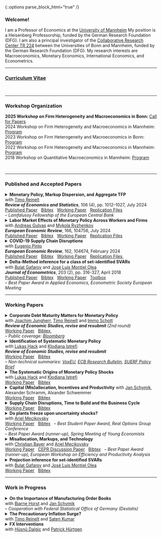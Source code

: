 {::options parse_block_html="true" /}


### Welcome!

I am a Professor of Economics at the <a href="https://www.vwl.uni-mannheim.de/en/" target="_blank">University of Mannheim</a> 
My position is a Heisenberg Professorship, funded by the German Research Foundation (DFG). 
I am also a principal investigator of the <a href="https://www.crctr224.de/" target="_blank">Collaborative Research Center TR 224</a> between the Universities of Bonn and Mannheim, funded by the German Research Foundation (DFG). 
My research interests are Macroeconomics, Monetary Economics, International Economics, and Econometrics. <br />

---

### <a href="https://matthias-meier-econ.github.io/files/CV_Matthias_Meier.pdf" target="_blank">Curriculum Vitae</a> 

<br />

----

### Workshop Organization

<b> 2025 Workshop on Firm Heterogeneity and Macroeconomics in Bonn: </b> <a href="https://matthias-meier-econ.github.io/files/2025_Call_For_Papers_Bonn.pdf" target="_blank">Call for Papers</a> <br /> 
2024 Workshop on Firm Heterogeneity and Macroeconomics in Mannheim: <a href="https://matthias-meier-econ.github.io/files/2024_Workshop_Program.pdf" target="_blank">Program</a> <br /> 
2023 Workshop on Firm Heterogeneity and Macroeconomics in Bonn: <a href="https://matthias-meier-econ.github.io/files/2023_Workshop_Program.pdf" target="_blank">Program</a>  <br /> 
2022 Workshop on Firm Heterogeneity and Macroeconomics in Mannheim: <a href="https://matthias-meier-econ.github.io/files/2022_Workshop_Program.pdf" target="_blank">Program</a>  <br />
2018 Workshop on Quantitative Macroeconomics in Mannheim: <font color="blue"> <a href="https://matthias-meier-econ.github.io/files/2018_Workshop_Program.pdf" target="_blank">Program</a>  </font> <br />

<br />



----

### Published and Accepted Papers

<!-- <br /> -->

<details>
<summary markdown="span"> <b> Monetary Policy, Markup Dispersion, and Aggregate TFP </b> 
<br />
with <a href="https://treinelt.github.io/" target="_blank">Timo Reinelt</a>  <br />
<b> <i> Review of Economics and Statistics</i></b>, 106 (4), pp. 1012–1027, July 2024 </summary>

| **Abstract**          |
|:---------------------------|
| Motivated by empirical evidence that monetary policy affects aggregate TFP, we study the role of markup dispersion for monetary transmission. Empirically, we show that the response of markup dispersion to monetary policy shocks can account for a significant fraction of the aggregate TFP response in the first two years after the shock. Analytically, we show that heterogeneous price rigidity can explain the response of markup dispersion if firms have a precautionary price setting motive, which is present in common New Keynesian environments. We provide empirical evidence on the relationship between markups and price rigidity in support of this explanation. Finally, we study the mechanism and its implications in a quantitative model. |

</details>
<a href="https://doi.org/10.1162/rest_a_01226" target="_blank">Published Paper</a> &nbsp;
<a href="https://matthias-meier-econ.github.io/files/MeierReinelt_MarkupDispersion_Bib.txt" target="_blank">Bibtex</a> &nbsp;
<a href="https://matthias-meier-econ.github.io/files/MeierReinelt_MarkupDispersion_WP.pdf" target="_blank">Working Paper</a> &nbsp;
<a href="https://matthias-meier-econ.github.io/files/MeierReinelt_MarkupDispersion_Replication.zip" target="_blank">Replication Files</a> &nbsp;
<!-- 
   <a href="https://matthias-meier-econ.github.io/files/MeierReinelt2020_ECB.pdf" target="_blank">ECB Working Paper </a> &nbsp;
   <a href="https://matthias-meier-econ.github.io/files/MeierReinelt_MarkupDispersion_CRC.pdf" target="_blank">CRC Discussion Paper</a> &nbsp;
   <a href="https://www.ecb.europa.eu/pub/economic-research/programmes/lamfalussy/html/index.en.html" target="_blank">Lamfalussy Fellowship</a> &nbsp;
-->
<br />
&ndash; <i> Lamfalussy Fellowship of the European Central Bank </i>

                
                  
<!-- <br /> -->


<details>
<summary markdown="span"><b>Labor Market Effects of Monetary Policy Across Workers and Firms</b> 
<br />
with <a href="https://sites.google.com/site/andreasgulyas" target="_blank">Andreas Gulyas</a> and <a href="https://sites.google.com/view/mykolaryzhenkov" target="_blank">Mykola Ryzhenkov</a> <br />
<b> <i>European Economic Review</i></b>, 166, 104756, July 2024  </summary>

| **Abstract**          |
|:---------------------------|
| This paper uses Austrian social security records to analyze the effects of ECB monetary policy on the labor market. Our focus is on the role of worker and firm wage-components, defined by an Abowd et al. (1999) wage regression. Our findings show that monetary tightening causes the largest employment losses for low-paid workers who are employed in high-paying firms before the tightening. Monetary tightening further causes a reallocation of workers to lower-paying firms. In particular low-paid workers who were originally employed by low-paying firms are prone to falling down the firm wage ladder. |

</details>
<a href="https://doi.org/10.1016/j.euroecorev.2024.104756" target="_blank">Published Paper</a> &nbsp; 
<a href="https://matthias-meier-econ.github.io/files/GulyasMeierRyzhenkov_LaborMP_Bib.txt" target="_blank">Bibtex</a> &nbsp;
<a href="https://matthias-meier-econ.github.io/files/GulyasMeierRyzhenkov_LaborMP_WP.pdf" target="_blank">Working Paper</a> &nbsp; 
<!-- 
   <a href="https://matthias-meier-econ.github.io/files/Labor_Market_Effects_of_MP_Shocks_CRC.pdf" target="_blank">CRC Discussion Paper</a> &nbsp; 
-->
<a href="https://matthias-meier-econ.github.io/files/GulyasMeierRyzhenkov_LaborMP_Replication.7z" target="_blank">Replication Files</a> &nbsp;
   


<!-- <br /> -->



<details>
<summary markdown="span"> <b> COVID-19 Supply Chain Disruptions </b> 
<br />
with <a href="https://www.federalreserve.gov/econres/eugenio-pinto.htm" target="_blank">Eugenio Pinto</a>  <br />
<b> <i>European Economic Review</i></b>, 162, 104674, February 2024 </summary>

| **Abstract**          |
|:---------------------------|
| In the early phase of the COVID-19 crisis, China imposed widespread lockdowns to contain the virus. We study the spillovers from the lockdowns to the US economy. We find that sectors with a high exposure to intermediate goods imports from China experienced significantly larger declines in production, employment, imports, and exports. In addition, relative input and output prices increased in these sectors. At the peak of the recession in April 2020, output was 16% lower in sectors with a one standard deviation higher China exposure. The estimated effects on output, input, and inflation are short-lived and dissipate by summer 2020. |

</details>
<a href="https://doi.org/10.1016/j.euroecorev.2024.104674" target="_blank">Published Paper</a> &nbsp; 
<a href="https://matthias-meier-econ.github.io/files/MeierPinto_Disruptions_Bib.txt" target="_blank">Bibtex</a> &nbsp;
<a href="https://matthias-meier-econ.github.io/files/MeierPinto_Disruptions_WP.pdf" target="_blank">Working Paper</a> &nbsp; 
<a href="https://matthias-meier-econ.github.io/files/MeierPinto_Disruptions_Replication.7z" target="_blank">Replication Files </a> &nbsp; 
<!-- 
   <a href="https://matthias-meier-econ.github.io/files/CovidEconomics48.pdf" target="_blank">CEPR Covid Economics</a> &nbsp; 
   <a href="https://matthias-meier-econ.github.io/files/MeierPinto_Disruptions_CRC.pdf" target="_blank">CRC Discussion Paper</a> &nbsp; 
-->


<!-- <br /> -->



<details>
<summary markdown="span"><b>Delta-Method inference for a class of set-identiﬁed SVARs </b> 
<br />
with <a href="https://gafarov.ucdavis.edu/index.html" target="_blank">Bulat Gafarov</a> and <a href="http://www.joseluismontielolea.com/" target="_blank">José Luis Montiel Olea</a> <br />
  <b> <i>Journal of Econometrics</i></b>, 203 (2), pp. 316-327, April 2018 </summary>

| **Abstract**          |
|:---------------------------|
| We study vector autoregressions that impose equality and/or inequality restrictions to set-identify the dynamic responses to a single structural shock. We make three contributions. First, we present an algorithm to compute the largest and smallest value that an impulse-response coefficient can attain over its identified set. Second, we provide conditions under which these largest and smallest values are directionally differentiable functions of the model’s reduced-form parameters. Third, we propose a delta-method approach to conduct inference about the structural impulse-response coefficients. We use our results to assess the effects of the announcement of the Quantitative Easing program in August 2010. |

</details>
<a href="https://doi.org/10.1016/j.jeconom.2017.12.004" target="_blank">Published Paper</a> &nbsp; 
<a href="https://matthias-meier-econ.github.io/files/GafarovMeierMontielOlea_DeltaMethod_Bib.txt" target="_blank">Bibtex</a> &nbsp; 
<a href="https://matthias-meier-econ.github.io/files/GafarovMeierMontielOlea_DeltaMethod_WP.pdf" target="_blank">Working Paper</a> &nbsp; 
<a href="https://matthias-meier-econ.github.io/files/GafarovMeierMontielOlea_DeltaMethod_Toolbox.zip" target="_blank">Toolbox</a> &nbsp; 
<br />
&ndash; <i> Best Paper Award in Applied Economics, Econometric Society European Meeting </i>



<br />

----


### Working Papers


<!-- <br /> -->


<details>
<summary markdown="span"><b>Corporate Debt Maturity Matters for Monetary Policy</b> 
<br />
with <a href="http://joachimjungherr.com/" target="_blank">Joachim Jungherr</a>, <a href="https://treinelt.github.io/" target="_blank">Timo Reinelt</a> and <a href="https://sites.google.com/site/immoschott/" target="_blank">Immo Schott</a>  <br />
<i> <b> Review of Economic Studies, revise and resubmit </b> (2nd round) </i>  </summary>

| **Abstract**          |
|:---------------------------|
| We provide novel empirical evidence that firms' investment is more responsive to monetary policy when a higher fraction of their debt matures. In a heterogeneous firm New Keynesian model with financial frictions and endogenous debt maturity, two channels explain this finding: (1.) Firms with more maturing debt have larger roll-over needs and are therefore more exposed to fluctuations in the real interest rate (roll-over risk). (2.) These firms also have higher default risk and therefore react more strongly to changes in the real burden of outstanding nominal debt (debt overhang). Unconventional monetary policy, which operates through long-term interest rates, has larger effects on debt maturity but smaller effects on output and inflation than conventional monetary policy. |

</details>
<a href="https://matthias-meier-econ.github.io/files/JungherrMeierReineltSchott_Maturity_WP.pdf" target="_blank">Working Paper</a> &nbsp; 
<a href="https://matthias-meier-econ.github.io/files/JungherrMeierReineltSchott_Maturity_Bib.txt" target="_blank">Bibtex </a> &nbsp; 
<!-- 
   <a href="https://matthias-meier-econ.github.io/files/Debt_Maturity_CRC.pdf" target="_blank">CRC Discussion Paper </a> &nbsp; 
-->
<br />
&ndash; <i> Public coverage: 
<a href="https://matthias-meier-econ.github.io/files/JungherrMeierReineltSchott_Maturity_Bloomberg.pdf" target="_blank">Bloomberg</a>
</i>


<!-- <br /> -->


<details>
<summary markdown="span"><b>Identification of Systematic Monetary Policy</b> 
<br />
with <a href="https://lukas-hack.github.io/index.html" target="_blank">Lukas Hack</a> and <a href="https://sites.google.com/site/istrefiklodiana/" target="_blank">Klodiana Istrefi</a> <br />
<b> <i>Review of Economic Studies, revise and resubmit </i> </b> </summary>

| **Abstract**          |
|:---------------------------|
| We propose a novel identification design to estimate the causal effects of systematic monetary policy on the propagation of macroeconomic shocks. The design combines (i) a time-varying measure of systematic monetary policy based on the historical composition of hawks and doves in the Federal Open Market Committee (FOMC) with (ii) an instrument that leverages the mechanical FOMC rotation of voting rights. We apply our design to study the effects of government spending shocks. We find fiscal multipliers between two and three when the FOMC is dovish and below zero when it is hawkish. Narrative evidence from historical FOMC records corroborates our findings. |

</details>
<a href="https://matthias-meier-econ.github.io/files/HackIstrefiMeier_Systematic_WP.pdf" target="_blank">Working Paper</a> &nbsp; 
<a href="https://matthias-meier-econ.github.io/files/HackIstrefiMeier_Systematic_Bib.txt" target="_blank">Bibtex</a> &nbsp;
<br />
&ndash; <i> Non-technical summaries: 
<a href="https://matthias-meier-econ.github.io/files/HackIstrefiMeier_Systematic_VoxEU.pdf" target="_blank">VoxEU</a>, 
<a href="https://matthias-meier-econ.github.io/files/HackIstrefiMeier_Systematic_ECBBulletin.pdf" target="_blank">ECB Research Bulletin</a>, 
<a href="https://matthias-meier-econ.github.io/files/HackIstrefiMeier_Systematic_SUERF.pdf" target="_blank">SUERF Policy Brief</a>
</i>

<!-- 
<a href="https://cepr.org/publications/dp17999" target="_blank">CEPR Discussion Paper</a> &nbsp; 
<a href="https://matthias-meier-econ.github.io/files/HIM_SysMP_CRC.pdf" target="_blank">CRC Discussion Paper</a> &nbsp; 
-->


<!-- <br /> -->


<details>
<summary markdown="span"><b>The Systematic Origins of Monetary Policy Shocks</b> 
<br />
with <a href="https://lukas-hack.github.io/index.html" target="_blank">Lukas Hack</a> and <a href="https://sites.google.com/site/istrefiklodiana/" target="_blank">Klodiana Istrefi</a> </summary>

| **Abstract**          |
|:---------------------------|
| Conventional strategies to identify monetary policy shocks rest on the implicit assumption that systematic monetary policy is constant over time. We formally show that these strategies do not isolate monetary policy shocks in an environment with time-varying systematic monetary policy. Instead, they are contaminated by systematic monetary policy and macroeconomic variables, leading to contamination bias in estimated impulse responses. Empirically, we show that Romer and Romer (2004) monetary policy shocks are indeed predictable by fluctuations in systematic monetary policy. Instead, we propose a new monetary policy shock that is orthogonal to systematic monetary policy. Our shock suggests U.S. monetary policy has shorter lags and stronger effects on inflation and output. |

</details>
<a href="https://matthias-meier-econ.github.io/files/HackIstrefiMeier_Shocks_WP.pdf" target="_blank">Working Paper</a> &nbsp; 
<a href="https://matthias-meier-econ.github.io/files/HackIstrefiMeier_Shocks_Bib.txt" target="_blank">Bibtex</a> &nbsp;


<!-- <br /> -->



<details>
<summary markdown="span"><b>Capital (Mis)allocation, Incentives and Productivity</b>  
<!-- <br /> -->
with <a href="http://janschymik.de/" target="_blank">Jan Schymik</a>, Alexander Schramm, Alxander Schwemmer </summary>

| **Abstract**          |
|:---------------------------|
| This paper studies how managerial pay shapes the allocation of capital within firms. We leverage quasi-experimental variation in the composition of managerial pay between cash bonuses and equity compensation. We find that a relative increase in cash bonuses leads firms to reallocate capital toward less durable investment projects. To rationalize the empirical evidence, we develop a quantitative model with agency frictions. In the model, a relative increase in cash bonuses strengthens managerial short-termism, which shifts the investment composition toward less durable projects. The observed change in managerial pay exacerbates within-firm capital misallocation and leads to a sizeable contraction in output. |

</details>
<a href="https://matthias-meier-econ.github.io/files/MeierSchymikSchrammSchwemmer_Managers_WP.pdf" target="_blank">Working Paper</a> &nbsp; 
<a href="https://matthias-meier-econ.github.io/files/MeierSchymikSchrammSchwemmer_Managers_Bib.txt" target="_blank">Bibtex</a> &nbsp;


<!-- <br /> -->



<details>
<summary markdown="span"><b>Supply Chain Disruptions, Time to Build and the Business Cycle</b>  </summary>

| **Abstract**          |
|:---------------------------|
| We provide new evidence that (i) time to build is volatile and countercyclical, and that (ii) supply chain disruptions lengthen time to build. Motivated by these findings, we develop a general equilibrium model in which heterogeneous firms face non-convex adjustment costs and multi-period time to build. In the model, supply chain disruptions lengthen time to build. Calibrating the model to US micro data, we show that disruptions, which lengthen time to build by 1 month, depress GDP by 1% and aggregate TFP by 0.2%. Structural vector autoregressions corroborate the quantitative importance of supply chain disruptions. |

</details>
<a href="https://matthias-meier-econ.github.io/files/Meier_TimeToBuild_WP.pdf" target="_blank">Working Paper</a> &nbsp; 
<a href="https://matthias-meier-econ.github.io/files/Meier_TimeToBuild_Bib.txt" target="_blank">Bibtex</a> &nbsp;

<!-- 
<a href="https://matthias-meier-econ.github.io/files/Meier_TimeToBuild_CRC.pdf" target="_blank">CRC Discussion Paper</a> &nbsp; 
-->


<!-- <br /> -->


<details>
<summary markdown="span"><b>Do plants freeze upon uncertainty shocks?</b> 
<br />
with <a href="https://www.linkedin.com/in/ariel-mecikovsky-561324b/" target="_blank">Ariel Mecikovsky</a></summary>

| **Abstract**          |
|:---------------------------|
| What explains the impact of uncertainty shocks on the economy? This paper uses highly disaggregated data on industry-level job flows to investigate the empirical relevance of various transmission channels of uncertainty shocks. The channels we consider are labor adjustment frictions, capital adjustment frictions, nominal ridigities, and financial frictions. For each channel, we derive testable implications regarding the response of job flows to uncertainty shocks. Empirically, uncertainty shocks lead to more job destruction and less job creation in more than 80% of all industries. The effect is significantly stronger in industries that face tighter financial constraints, which supports the financial frictions channel. In contrast, our evidence does not support the other three channels. |

</details>
<a href="https://matthias-meier-econ.github.io/files/MM_PlantsFreeze.pdf" target="_blank">Working Paper</a> &nbsp; 
<a href="https://matthias-meier-econ.github.io/files/MM_PlantsFreeze.txt" target="_blank">Bibtex</a> &nbsp;  
<!-- <br /> -->
&ndash; <i> Best Student Paper Award, Real Options Group Conference </i>
<br /> 
&ndash; <i> Best Paper Award (runner-up), Spring Meeting of Young Economists </i>

<!--
   <a href="https://matthias-meier-econ.github.io/files/MM_PlantsFreeze_CRC.pdf" target="_blank">CRC Discussion Paper</a> &nbsp; 
-->

<!-- <br /> -->


<details>
<summary markdown="span"><b>Misallocation, Markups, and Technology</b> 
<br />
with <a href="https://www.wiwi.uni-bonn.de/bayer/" target="_blank">Christian Bayer</a> and <a href="https://www.linkedin.com/in/ariel-mecikovsky-561324b/" target="_blank">Ariel Mecikovsky</a></summary>

| **Abstract**          |
|:---------------------------|
| Hsieh and Klenow(2009) shows that misallocation creates large aggregate TFP losses, explains international TFP differences, and can be quantified through factor productivity dispersions. Using micro data from Chile, Colombia, Indonesia, and Germany, we show a substantial correlation in factor productivities across factors and therefore propose to decompose dispersion in factor productivities in dispersion in technology and markup instead. Relative to Germany, misallocation is larger in the developing economies. TFP losses from misallocation are explained to 1/3 by larger technology and to 2/3 by larger markup dispersion. Finally, we discuss market outcomes as potential sources of markup and technology dispersion. |

</details>
<a href="https://matthias-meier-econ.github.io/files/BMM_Misallocation.pdf" target="_blank">Working Paper</a> &nbsp; 
<a href="https://cepr.org/publications/dp12727" target="_blank">CEPR Discussion Paper</a> &nbsp; 
<a href="https://matthias-meier-econ.github.io/files/BMM_Misallocation.txt" target="_blank">Bibtex</a> &nbsp;  
<!-- <br /> -->
&ndash; <i> Best Paper Award (runner-up), European Workshop on Efficiency and Productivity Analysis </i>


<!-- <br /> -->


<details>
<summary markdown="span"><b>Projection inference for set-identiﬁed SVARs</b> 
<br />
with <a href="https://gafarov.ucdavis.edu/index.html" target="_blank">Bulat Gafarov</a> and <a href="http://www.joseluismontielolea.com/" target="_blank">José Luis Montiel Olea</a></summary>

| **Abstract**          |
|:---------------------------|
| We study the properties of projection inference for set-identified Structural Vector Autoregressions. A nominal 1−α projection region collects the structural parameters that are compatible with a 1−α Wald ellipsoid for the model’s reduced-form parameters (autoregressive coefficients and the covariance matrix of residuals). We show that projection inference can be applied to a general class of stationary models, is computationally feasible, and - as the sample size grows large — it produces regions that have both frequentist coverage and robust Bayesian credibility of at least 1−α. A drawback of the projection approach is that both coverage and robust credibility may be strictly above their nominal level. Following the recent work of Kaido, Molinari, and Stoye (2016), we ‘calibrate’ the radius of the Wald ellipsoid to guarantee that — for a given posterior on the reduced-form parameters — the projection method produces a region with robust Bayesian credibility of exactly 1−α. We illustrate the main results of the paper using the demand/supply-model for the U.S. labor market in Baumeister and Hamilton(2015). |
  
</details>
<a href="https://matthias-meier-econ.github.io/files/GafarovMeierMontielOlea_Projection_WP.pdf" target="_blank">Working Paper</a> &nbsp; 
<a href="https://matthias-meier-econ.github.io/files/GafarovMeierMontielOlea_Projection_Bib.txt" target="_blank">Bibtex</a> &nbsp;  


<br />

----


### Work in Progress

<!-- <br /> -->
  
 
<details>
<summary markdown="span"><b>On the Importance of Manufacturing Order Books</b> 
<br />
with <a href="https://www.uni-mannheim.de/gess/programs/cdse/our-students/2021/bjarne-horst/" target="_blank">Bjarne Horst</a> and <a href="http://janschymik.de" target="_blank">Jan Schymik</a></summary>
</details>
&ndash; <i> Cooperation with Federal Statistical Office of Germany (Destatis) </i>


<!-- <br /> -->
  
 
<details>
<summary markdown="span"><b>The Precautionary Inflation Surge?</b> 
<br />
</summary>
</details>
with <a href="https://treinelt.github.io/" target="_blank">Timo Reinelt</a> and <a href="https://www.satenkumar.com/" target="_blank">Saten Kumar</a> 
 
  
<!-- <br /> -->
  
 
<details>
<summary markdown="span"><b>FX Interventions</b> 
<br />
with <a href="https://sites.google.com/view/husnucdalgic" target="_blank">Hüsnü Dalgic</a> and <a href="https://sites.google.com/site/patrickhuertgen" target="_blank">Patrick Hürtgen</a></summary>

</details>
 
 

<!-- <br /> -->

<!--

<details>
<summary markdown="span"><b>Foreign cash, business cycle propagation, and policy implications</b> 
<br />
with <a href="https://bank.gov.ua/en/researcher/39" target="_blank">Vadym Lepetyuk</a></summary>

</details>
 
 ----

--> 
